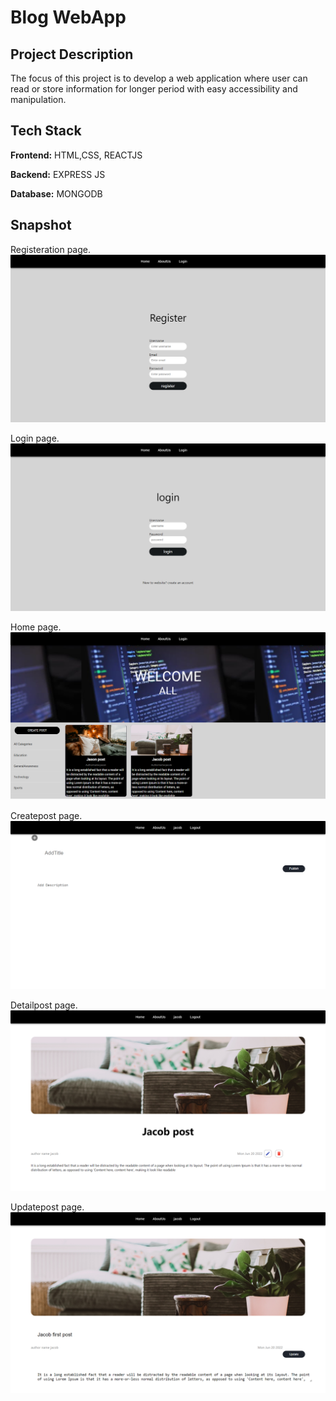 
# Blog WebApp




## Project  Description
The focus of this project is to develop a web application where user can read or store
information for longer period with easy accessibility and manipulation.
## Tech Stack

**Frontend:** HTML,CSS, REACTJS 

**Backend:** EXPRESS JS

**Database:** MONGODB


## Snapshot

Registeration page.
![App Screenshot](https://github.com/Fardeen8032/BLOGWEBAPP/blob/master/snapshot/register.png?raw=true)

Login page.
![App Screenshot](https://github.com/Fardeen8032/BLOGWEBAPP/blob/master/snapshot/login.png?raw=true)

Home page. 
![App Screenshot](https://github.com/Fardeen8032/BLOGWEBAPP/blob/master/snapshot/home.png?raw=true)

Createpost page. 
![App Screenshot](https://github.com/Fardeen8032/BLOGWEBAPP/blob/master/snapshot/createpost.png?raw=true)

Detailpost page. 
![App Screenshot](https://github.com/Fardeen8032/BLOGWEBAPP/blob/master/snapshot/detailpost.png?raw=true)

Updatepost page. 
![App Screenshot](https://github.com/Fardeen8032/BLOGWEBAPP/blob/master/snapshot/updatepost.png?raw=true)
